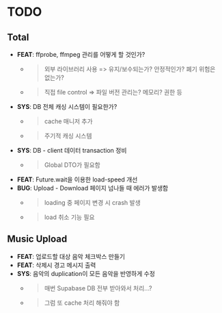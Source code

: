 # TODO

## Total
- **FEAT**: ffprobe, ffmpeg 관리를 어떻게 할 것인가?
    * > 외부 라이브러리 사용 => 유지/보수되는가? 안정적인가? 폐기 위험은 없는가?
    * > 직접 file control => 파일 버전 관리는? 메모리? 권한 등  
- **SYS**: DB 전체 캐싱 시스템이 필요한가?
    * > cache 매니저 추가
    * > 주기적 캐싱 시스템
- **SYS**: DB - client 데이터 transaction 정비
    * > Global DTO가 필요함
- **FEAT**: Future.wait을 이용한 load-speed 개선
- **BUG**: Upload - Download 페이지 넘나들 때 에러가 발생함
    * > loading 중 페이지 변경 시 crash 발생
    * > load 취소 기능 필요

## Music Upload
- **FEAT**: 업로드할 대상 음악 체크박스 만들기
- **FEAT**: 삭제시 경고 메시지 출력
- **SYS**: 음악의 duplication이 모든 음악을 반영하게 수정
    * > 매번 Supabase DB 전부 받아와서 처리...?
    * > 그럼 또 cache 처리 해줘야 함